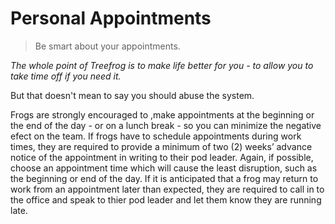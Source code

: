 # Personal Appointments

> Be smart about your appointments.

<i>The whole point of Treefrog is to make life better for you - to allow you to take time off if you need it.</i>

But that doesn't mean to say you should abuse the system.

Frogs are strongly encouraged to ,make appointments at the beginning or the end of the day - or on a lunch break - so you can minimize the negative efect on the team. If frogs have to schedule appointments during work times, they are required to provide a minimum of two (2) weeks’ advance notice of the appointment in writing to their pod leader. Again, if possible, choose an appointment time which will cause the least disruption, such as the beginning or end of the day.  If it is anticipated that a frog may return to work from an appointment later than expected, they are required to call in to the office and speak to thier pod leader and let them know they are running late. 



